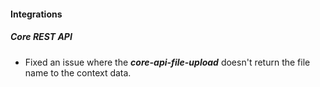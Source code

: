 
#### Integrations

##### Core REST API

- Fixed an issue where the ***core-api-file-upload*** doesn't return the file name to the context data.
